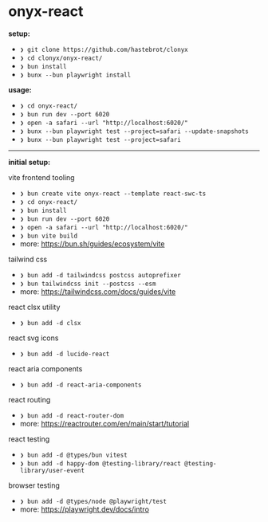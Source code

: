 # onyx-react

**setup:**

- `❯ git clone https://github.com/hastebrot/clonyx`
- `❯ cd clonyx/onyx-react/`
- `❯ bun install`
- `❯ bunx --bun playwright install`

**usage:**

- `❯ cd onyx-react/`
- `❯ bun run dev --port 6020`
- `❯ open -a safari --url "http://localhost:6020/"`
- `❯ bunx --bun playwright test --project=safari --update-snapshots`
- `❯ bunx --bun playwright test --project=safari`

---

**initial setup:**

vite frontend tooling

- `❯ bun create vite onyx-react --template react-swc-ts`
- `❯ cd onyx-react/`
- `❯ bun install`
- `❯ bun run dev --port 6020`
- `❯ open -a safari --url "http://localhost:6020/"`
- `❯ bun vite build`
- more: https://bun.sh/guides/ecosystem/vite

tailwind css

- `❯ bun add -d tailwindcss postcss autoprefixer`
- `❯ bun tailwindcss init --postcss --esm`
- more: https://tailwindcss.com/docs/guides/vite

react clsx utility

- `❯ bun add -d clsx`

react svg icons

- `❯ bun add -d lucide-react`

react aria components

- `❯ bun add -d react-aria-components`

react routing

- `❯ bun add -d react-router-dom`
- more: https://reactrouter.com/en/main/start/tutorial

react testing

- `❯ bun add -d @types/bun vitest`
- `❯ bun add -d happy-dom @testing-library/react @testing-library/user-event`

browser testing

- `❯ bun add -d @types/node @playwright/test`
- more: https://playwright.dev/docs/intro
